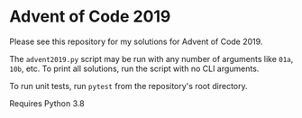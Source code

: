 # Advent of Code 2019
Please see this repository for my solutions for Advent of Code 2019.

The `advent2019.py` script may be run with any number of arguments like `01a`, `10b`, etc.
To print all solutions, run the script with no CLI arguments.

To run unit tests, run `pytest` from the repository's root directory.

Requires Python 3.8

